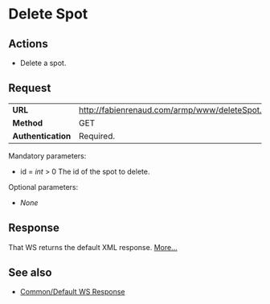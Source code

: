 # Delete Spot #

## Actions ##

  * Delete a spot.

## Request ##
<table cellspacing='4' border='0'>
<blockquote><tr><td><b>URL</b></td><td><a href='http://fabienrenaud.com/armp/www/deleteSpot.php'>http://fabienrenaud.com/armp/www/deleteSpot.php</a></td></tr>
<tr><td><b>Method</b></td><td>GET</td></tr>
<tr><td><b>Authentication</b></td><td>Required.</td></tr>
</table></blockquote>

Mandatory parameters:
  * id = _int_ > 0 The id of the spot to delete.

Optional parameters:
  * _None_

## Response ##

That WS returns the default XML response. [More...](WS_DefaultResponse.md)

## See also ##

  * [Common/Default WS Response](WS_DefaultResponse.md)